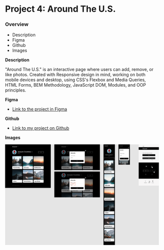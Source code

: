 # Project 4: Around The U.S.

### Overview

* Description
* Figma
* Github
* Images

**Description**

"Around The U.S." is an interactive page where users can add, remove, or like photos. Created with Responsive design in mind, working on both mobile devices and desktop, using CSS's Flexbox and Media Queries, HTML Forms, BEM Methodology, JavaScript DOM, Modules, and OOP principles.

**Figma**

* [Link to the project in Figma](https://www.figma.com/file/SurN1jaeEQIhuZEDMhmWWf/Sprint-4-Around-The-U.S.-desktop-mobile?node-id=0%3A1)

**Github**

* [Link to my project on Github](https://gilad-tsiprun.github.io/web_project_4/)

**Images**

![Around The U.S - Sprint 4 Desktop + Mobile](https://github.com/gilad-tsiprun/web_project_4/blob/main/images/Sprint%204_%20Around%20The%20U.S.%20_%20desktop%20%2B%20mobile.png)
